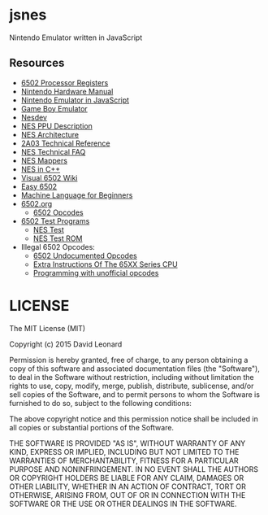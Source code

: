 # jsnes
Nintendo Emulator written in JavaScript

## Resources

* [6502 Processor Registers](http://nesdev.com/6502.txt)
* [Nintendo Hardware Manual](http://nesdev.com/NESDoc.pdf)
* [Nintendo Emulator in JavaScript](https://github.com/bfirsh/jsnes)
* [Game Boy Emulator](http://imrannazar.com/GameBoy-Emulation-in-JavaScript)
* [Nesdev](http://nesdev.com/)
* [NES PPU Description](http://nesdev.com/nesgfx.txt)
* [NES Architecture](http://fms.komkon.org/EMUL8/NES.html)
* [2A03 Technical Reference](http://nesdev.com/2A03%20technical%20reference.txt)
* [NES Technical FAQ](http://nesdev.com/NESTechFAQ.htm#whatprocessor)
* [NES Mappers](http://wiki.nesdev.com/w/index.php/Mapper)
* [NES in C++](https://www.youtube.com/watch?v=y71lli8MS8s)
* [Visual 6502 Wiki](http://visual6502.org/wiki/index.php?title=Main_Page)
* [Easy 6502](https://skilldrick.github.io/easy6502/)
* [Machine Language for Beginners](http://www.atariarchives.org/mlb/)
* [6502.org](http://6502.org)
  * [6502 Opcodes](http://6502.org/tutorials/6502opcodes.html)
* [6502 Test Programs](http://visual6502.org/wiki/index.php?title=6502TestPrograms)
  * [NES Test](http://www.qmtpro.com/~nes/misc/nestest.txt)
  * [NES Test ROM](http://nickmass.com/images/nestest.nes)
* Illegal 6502 Opcodes:
  * [6502 Undocumented Opcodes](http://www.ataripreservation.org/websites/freddy.offenga/illopc31.txt)
  * [Extra Instructions Of The 65XX Series CPU](http://www.ffd2.com/fridge/docs/6502-NMOS.extra.opcodes)
  * [Programming with unofficial opcodes](http://wiki.nesdev.com/w/index.php/Programming_with_unofficial_opcodes)

# LICENSE

The MIT License (MIT)

Copyright (c) 2015 David Leonard

Permission is hereby granted, free of charge, to any person obtaining a copy of this software and associated documentation files (the "Software"), to deal in the Software without restriction, including without limitation the rights to use, copy, modify, merge, publish, distribute, sublicense, and/or sell copies of the Software, and to permit persons to whom the Software is furnished to do so, subject to the following conditions:

The above copyright notice and this permission notice shall be included in all copies or substantial portions of the Software.

THE SOFTWARE IS PROVIDED "AS IS", WITHOUT WARRANTY OF ANY KIND, EXPRESS OR IMPLIED, INCLUDING BUT NOT LIMITED TO THE WARRANTIES OF MERCHANTABILITY, FITNESS FOR A PARTICULAR PURPOSE AND NONINFRINGEMENT. IN NO EVENT SHALL THE AUTHORS OR COPYRIGHT HOLDERS BE LIABLE FOR ANY CLAIM, DAMAGES OR OTHER LIABILITY, WHETHER IN AN ACTION OF CONTRACT, TORT OR OTHERWISE, ARISING FROM, OUT OF OR IN CONNECTION WITH THE SOFTWARE OR THE USE OR OTHER DEALINGS IN THE SOFTWARE.
